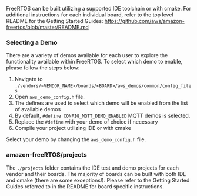 FreeRTOS can be built utilizing a supported IDE toolchain or with cmake.  For additional instructions for each individual board, refer to the top level README for the Getting Started Guides: https://github.com/aws/amazon-freertos/blob/master/README.md


### Selecting a Demo

There are a variety of demos available for each user to explore the functionality available within FreeRTOS.  To select which demo to enable, please follow the steps below:

1. Navigate to  ```./vendors/<VENDOR_NAME>/boards/<BOARD>/aws_demos/common/config_files```
2. Open ```aws_demo_config.h``` file.
3. The defines are used to select which demo will be enabled from the list of available demos
4. By default, ```#define CONFIG_MQTT_DEMO_ENABLED``` MQTT demos is selected.
5. Replace the ```#define``` with your demo of choice if necessary
6. Compile your project utilizing IDE or with cmake

Select your demo by changing the ```aws_demo_config.h``` file.


### amazon-freeRTOS/projects

The ```./projects``` folder contains the IDE test and demo projects for each vendor and their boards.  The majority of boards can be built with both IDE and cmake (there are some exceptions!).  Please refer to the Getting Started Guides referred to in the README for board specific instructions.
